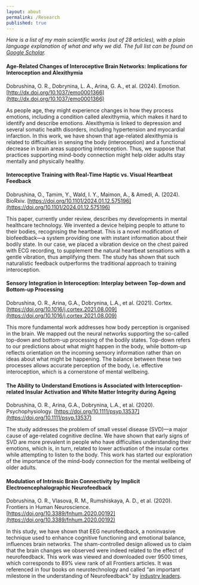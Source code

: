 ```yaml
---
layout: about
permalink: /Research
published: true
---
```


*Here is a list of my main scientific works (out of 28 articles), with a plain language explanation of what and why we did. The full list can be found on [Google Scholar](https://scholar.google.com/citations?user=qFhYjmMAAAAJ&hl=en).*


#### Age-Related Changes of Interoceptive Brain Networks: Implications for Interoception and Alexithymia 
Dobrushina, O. R., Dobrynina, L. A., Arina, G. A., et al. (2024). Emotion.
[http://dx.doi.org/10.1037/emo0001366](http://dx.doi.org/10.1037/emo0001366)

As people age, they might experience changes in how they process emotions, including a condition called alexithymia, which makes it hard to identify and describe emotions. Alexithymia is linked to depression and several somatic health disorders, including hypertension and myocardial infarction. In this work, we have shown that age-related alexithymia is related to difficulties in sensing the body (interoception) and a functional decrease in brain areas supporting interoception. Thus, we suppose that practices supporting mind-body connection might help older adults stay mentally and physically healthy.


#### Interoceptive Training with Real-Time Haptic vs. Visual Heartbeat Feedback
Dobrushina, O., Tamim, Y., Wald, I. Y., Maimon, A., & Amedi, A. (2024). BioRxiv.
[https://doi.org/10.1101/2024.01.12.575196](https://doi.org/10.1101/2024.01.12.575196)

This paper, currently under review, describes my developments in mental healthcare technology. We invented a device helping people to attune to their bodies, recognising the heartbeat. This is a novel modification of biofeedback—a system providing one with instant information about their bodily state. In our case, we placed a vibration device on the chest paired with ECG recording, to supplement the natural heartbeat sensations with a gentle vibration, thus amplifying them. The study has shown that such naturalistic feedback outperforms the traditional approach to training interoception.

#### Sensory Integration in Interoception: Interplay between Top-down and Bottom-up Processing
Dobrushina, O. R., Arina, G.A., Dobrynina, L.A., et al. (2021). Cortex.
[https://doi.org/10.1016/j.cortex.2021.08.009](https://doi.org/10.1016/j.cortex.2021.08.009)

This more fundamental work addresses how body perception is organised in the brain. We mapped out the neural networks supporting the so-called top-down and bottom-up processing of the bodily states. Top-down refers to our predictions about what might happen in the body, while bottom-up reflects orientation on the incoming sensory information rather than on ideas about what might be happening. The balance between these two processes allows accurate perception of the body, i.e. effective interoception, which is a cornerstone of mental wellbeing.


#### The Ability to Understand Emotions is Associated with Interoception‐related Insular Activation and White Matter Integrity during Ageing
Dobrushina, O. R., Arina, G.A., Dobrynina, L.A., et al. (2020). Psychophysiology.
[https://doi.org/10.1111/psyp.13537](https://doi.org/10.1111/psyp.13537)

The study addresses the problem of small vessel disease (SVD)—a major cause of age-related cognitive decline. We have shown that early signs of SVD are more prevalent in people who have difficulties understanding their emotions, which is, in turn, related to lower activation of the insular cortex while attempting to listen to the body. This work has started our exploration of the importance of the mind-body connection for the mental wellbeing of older adults.


#### Modulation of Intrinsic Brain Connectivity by Implicit Electroencephalographic Neurofeedback
Dobrushina, O. R., Vlasova, R. M., Rumshiskaya, A. D., et al. (2020). Frontiers in Human Neuroscience.
[https://doi.org/10.3389/fnhum.2020.00192](https://doi.org/10.3389/fnhum.2020.00192)

In this study, we have shown that EEG neurofeedback, a noninvasive technique used to enhance cognitive functioning and emotional balance, influences brain networks. The sham-controlled design allowed us to claim that the brain changes we observed were indeed related to the effect of neurofeedback. This work was viewed and downloaded over 9500 times, which corresponds to 89% view rank of all Frontiers articles. It was referenced in four books on neurotechnology and called “an important milestone in the understanding of Neurofeedback” by [industry leaders](https://beemedic.com/en/study-proves-just-one-session-ilf-neurofeedback-results-significant-changes-brain-connectivity).